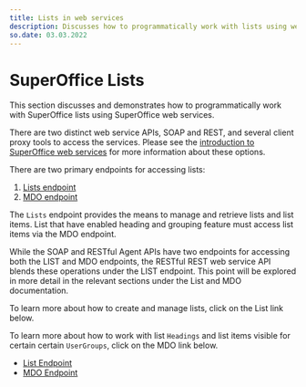 ```yaml
---
title: Lists in web services
description: Discusses how to programmatically work with lists using web services.
so.date: 03.03.2022
---
```


# SuperOffice Lists

This section discusses and demonstrates how to programmatically work with SuperOffice lists using SuperOffice web services.

There are two distinct web service APIs, SOAP and REST, and several client proxy tools to access the services. Please see the [introduction to SuperOffice web services][1] for more information about these options.

There are two primary endpoints for accessing lists:

1. [Lists endpoint][2]
2. [MDO endpoint][3]

The ``Lists`` endpoint provides the means to manage and retrieve lists and list items. List that have enabled heading and grouping feature must access list items via the MDO endpoint.

While the SOAP and RESTful Agent APIs have two endpoints for accessing both the LIST and MDO endpoints, the RESTful REST web service API blends these operations under the LIST endpoint. This point will be explored in more detail in the relevant sections under the List and MDO documentation.

To learn more about how to create and manage lists, click on the List link below.

To learn more about how to work with list `Headings` and list items visible for certain certain `UserGroups`, click on the MDO link below.

* [List Endpoint][2]
* [MDO Endpoint][3]

[1]: ../../web-services/index.md
[2]: listagent/index.md
[3]: mdoagent/index.md
